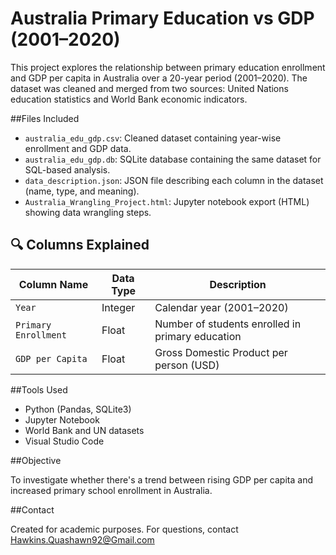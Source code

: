 # Australia Primary Education vs GDP (2001–2020)

This project explores the relationship between primary education enrollment and GDP per capita in Australia over a 20-year period (2001–2020). The dataset was cleaned and merged from two sources: United Nations education statistics and World Bank economic indicators.

##Files Included

- `australia_edu_gdp.csv`: Cleaned dataset containing year-wise enrollment and GDP data.
- `australia_edu_gdp.db`: SQLite database containing the same dataset for SQL-based analysis.
- `data_description.json`: JSON file describing each column in the dataset (name, type, and meaning).
- `Australia_Wrangling_Project.html`: Jupyter notebook export (HTML) showing data wrangling steps.

## 🔍 Columns Explained

| Column Name         | Data Type | Description |
|---------------------|-----------|-------------|
| `Year`              | Integer   | Calendar year (2001–2020) |
| `Primary Enrollment`| Float     | Number of students enrolled in primary education |
| `GDP per Capita`    | Float     | Gross Domestic Product per person (USD) |

##Tools Used

- Python (Pandas, SQLite3)
- Jupyter Notebook
- World Bank and UN datasets
- Visual Studio Code

##Objective

To investigate whether there's a trend between rising GDP per capita and increased primary school enrollment in Australia.

##Contact

Created for academic purposes. For questions, contact Hawkins.Quashawn92@Gmail.com
